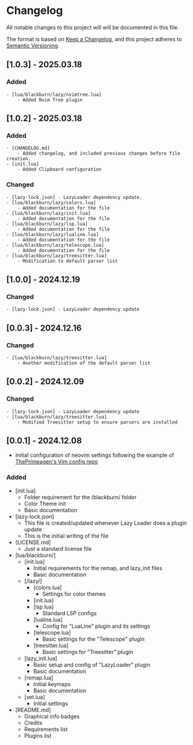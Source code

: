 # Changelog

All notable changes to this project will will be documented in this file.

The format is based on [Keep a Changelog](https://keepachangelog.com/en/1.1.0), and this project adheres to [Semantic Versioning](https://semver.org/spec/v2.0.0.html).

## [1.0.3] - 2025.03.18

### Added
    - [lua/blackburn/lazy/nvimtree.lua]
        - Added Nvim Tree plugin

## [1.0.2] - 2025.03.18

### Added
    - [CHANGELOG.md]
        - Added changelog, and included previous changes before file creation.
    - [init.lua]
        - Added Clipboard configuration

### Changed
    - [lazy-lock.json] - LazyLoader dependency update.
    - [lua/blackburn/lazy/colors.lua]
        - Added documentation for the file
    - [lua/blackburn/lazy/init.lua]
        - Added documentation for the file
    - [lua/blackburn/lazy/lsp.lua]
        - Added documentation for the file
    - [lua/blackburn/lazy/lualine.lua]
        - Added documentation for the file
    - [lua/blackburn/lazy/telescope.lua]
        - Added documentation for the file
    - [lua/blackburn/lazy/treesitter.lua]
        - Modification to default parser list

## [1.0.0] - 2024.12.19

### Changed
    - [lazy-lock.json] - LazyLoader dependency update

## [0.0.3] - 2024.12.16

### Changed
    - [lua/blackburn/lazy/treesitter.lua]
        - Another modification of the default parser list

## [0.0.2] - 2024.12.09 

### Changed
    - [lazy-lock.json] - LazyLoader dependency update
    - [lua/blackburn/lazy/treesitter.lua]
        - Modified Treesitter setup to ensure parsers are installed

## [0.0.1] - 2024.12.08
- Initial configuration of neovim settings following the example of [ThePrimeagen's Vim config repo](https://github.com/ThePrimeagen/init.lua)

### Added

- [init.lua]
    - Folder requirement for the /blackburn/ folder
    - Color Theme init
    - Basic documentation
- [lazy-lock.json]
    - This file is created/updated whenever Lazy Loader does a plugin update
    - This is the initial writing of the file
- [LICENSE.md]
    - Just a standard license file
- [lua/blackburn/]
    - [init.lua]
        - Initial requirements for the remap, and lazy_init files
        - Basic documentation
    - [/lazy/]
        - [colors.lua]
            - Settings for color themes
        - [init.lua]
        - [lsp.lua]
            - Standard LSP configs
        - [lualine.lua]
            - Config for "LuaLine" plugin and its settings
        - [telescope.lua]
            - Basic settings for the "Telescope" plugin
        - [treesitter.lua]
            - Basic settings for "Treesitter" plugin
    - [lazy_init.lua]
        - Basic setup and config of "LazyLoader" plugin
        - Basic documentation
    - [remap.lua]
        - Initial keymaps
        - Basic documentation
    - [set.lua]
        - Initial settings
- [README.md]
    - Graphical info badges
    - Credits
    - Requirements list
    - Plugins list
